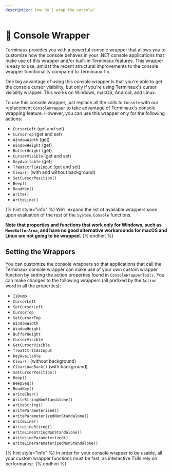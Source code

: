 ```yaml
---
description: How do I wrap the console?
---
```


# 🔌 Console Wrapper

Terminaux provides you with a powerful console wrapper that allows you to customize how the console behaves in your .NET console applications that make use of this wrapper and/or built-in Terminaux features. This wrapper is easy to use, amidst the recent structural improvements to the console wrapper functionality compared to Terminaux 1.x.

One big advantage of using this console wrapper is that you're able to get the console cursor visibility, but only if you're using Terminaux's cursor visibility wrapper. This works on Windows, macOS, Android, and Linux.

To use this console wrapper, just replace all the calls to `Console` with our replacement `ConsoleWrapper` to take advantage of Terminaux's console wrapping feature. However, you can use this wrapper only for the following actions:

* `CursorLeft` (get and set)
* `CursorTop` (get and set)
* `WindowWidth` (get)
* `WindowHeight` (get)
* `BufferHeight` (get)
* `CursorVisible` (get and set)
* `KeyAvailable` (get)
* `TreatCtrlCAsInput` (get and set)
* `Clear()` (with and without background)
* `SetCursorPosition()`
* `Beep()`
* `ReadKey()`
* `Write()`
* `WriteLine()`

{% hint style="info" %}
We'll expand the list of available wrappers soon upon evaluation of the rest of the `System.Console` functions.

**Note that properties and functions that work only for Windows, such as `MoveBufferArea`, and have no good alternative workarounds for macOS and Linux are not going to be wrapped.**
{% endhint %}

## Setting the Wrappers

You can customize the console wrappers so that applications that call the Terminaux console wrapper can make use of your own custom wrapper function by setting the action properties found in `ConsoleWrapperTools`. You can make changes to the following wrappers (all prefixed by the `Action` word in all the properties):

* `IsDumb`
* `CursorLeft`
* `SetCursorLeft`
* `CursorTop`
* `SetCursorTop`
* `WindowWidth`
* `WindowHeight`
* `BufferHeight`
* `CursorVisible`
* `GetCursorVisible`
* `TreatCtrlCAsInput`
* `KeyAvailable`
* `Clear()` (without background)
* `ClearLoadBack()` (with background)
* `SetCursorPosition()`
* `Beep()`
* `BeepSeq()`
* `ReadKey()`
* `WriteChar()`
* `WriteStringNonStandalone()`
* `WriteString()`
* `WriteParameterized()`
* `WriteParameterizedNonStandalone()`
* `WriteLine()`
* `WriteLineStirng()`
* `WriteLineStringNonStandalone()`
* `WriteLineParameterized()`
* `WriteLineParameterizedNonStandalone()`

{% hint style="info" %}
In order for your console wrapper to be usable, all your custom wrapper functions must be fast, as interactive TUIs rely on performance.
{% endhint %}
